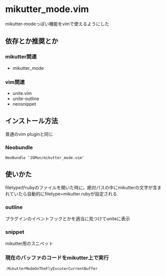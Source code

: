 mikutter_mode.vim
=================

mikutter-modeっぽい機能をvimで使えるようにした

依存とか推奨とか
----------------

### mikutter関連

* mikutter_mode

### vim関連

* unite.vim
* unite-outline
* neosnippet

インストール方法
----------------

普通のvim pluginと同じ

### Neobundle

```
NeoBundle '2GMon/mikutter_mode.vim'
```

使いかた
--------
  filetypeがrubyのファイルを開いた時に，絶対パスの中にmikutterの文字が含まれていたら自動的にfiletype=mikutter.rubyが設定される

### outline
   プラグインのイベントフックとかを適当に見つけてuniteに表示

### snippet
   mikutter用のスニペット

### 現在のバッファのコードをmikutter上で実行

```
:MikutterModeOnTheFlyExcuterCurrentBuffer
```
